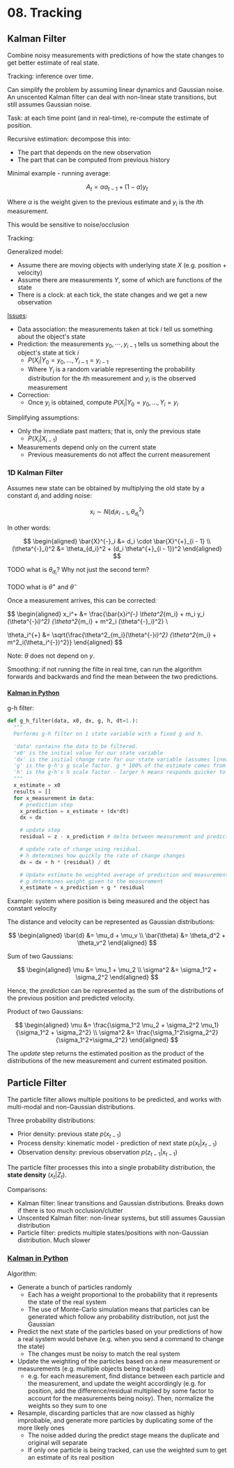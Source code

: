 # 08. Tracking

## Kalman Filter

Combine noisy measurements with predictions of how the state changes to get better estimate of real state.

Tracking: inference over time.

Can simplify the problem by assuming linear dynamics and Gaussian noise. An unscented Kalman filter can deal with non-linear state transitions, but still assumes Gaussian noise.

Task: at each time point (and in real-time), re-compute the estimate of position.

Recursive estimation: decompose this into:

- The part that depends on the new observation
- The part that can be computed from previous history

Minimal example - running average:

$$
A_t = \alpha a_{t - 1} + (1 - \alpha) y_t
$$

Where $\alpha$ is the weight given to the previous estimate and $y_i$ is the $i$th measurement.

This would be sensitive to noise/occlusion

Tracking:

Generalized model:

- Assume there are moving objects with underlying state $X$ (e.g. position + velocity)
- Assume there are measurements $Y$, some of which are functions of the state
- There is a clock: at each tick, the state changes and we get a new observation

[Issues](http://engr.case.edu/merat_francis/eecs490f06/References/Forsyth/Forsyth_Ch17_Tracking.pdf):

- Data association: the measurements taken at tick $i$ tell us something about the object's state
- Prediction: the measurements $y_0, \cdots, y_{i - 1}$ tells us something about the object's state at tick $i$
  - $P(X_i | Y_0 = y_0, \dots, Y_{i - 1} = y_{i - 1}$
  - Where $Y_i$ is a random variable representing the probability distribution for the $i$th measurement and $y_i$ is the observed measurement
- Correction:
  - Once $y_i$ is obtained, compute $P(X_i | Y_0 = y_0, \dots, Y_i = y_i$

Simplifying assumptions:

- Only the immediate past matters; that is, only the previous state
  - $P(X_i | X_{i - 1})$
- Measurements depend only on the current state
  - Previous measurements do not affect the current measurement

### 1D Kalman Filter

Assumes new state can be obtained by multiplying the old state by a constant $d_i$ and adding noise:

$$
x_i \sim N(d_i x_{i - 1}, \theta_{d_i}^2)
$$

In other words:

$$
\begin{aligned}
\bar{X}^{-}_i &= d_i \cdot \bar{X}^{+}_{i - 1} \\
(\theta^{-}_i)^2 &= \theta_{d_i}^2 + (d_i \theta^{+}_{i - 1})^2
\end{aligned}
$$

TODO what is $\theta_{d_i}$? Why not just the second term?

TODO what is $\theta^{+}$ and $\theta^{-}$

Once a measurement arrives, this can be corrected:

$$
\begin{aligned}
x_i^+ &= \frac{\bar{x}_i^{-} \theta^2_{m_i} + m_i y_i (\theta^{-}_i)^2}
             {\theta^2_{m_i} + m^2_i (\theta^{-}_i)^2} \\

\theta_i^{+} &= \sqrt{\frac{\theta^2_{m_i}(\theta^{-}_i)^2}
                          {\theta^2_{m_i} + m^2_i(\theta_i^{-})^2}}
\end{aligned}
$$

Note: $\theta$ does not depend on $y$.

Smoothing: if not running the filte in real time, can run the algorithm forwards and backwards and find the mean between the two predictions.

#### [Kalman in Python](https://github.com/rlabbe/Kalman-and-Bayesian-Filters-in-Python)

g-h filter:

```python
def g_h_filter(data, x0, dx, g, h, dt=1.):
  """
  Performs g-h filter on 1 state variable with a fixed g and h.

  'data' contains the data to be filtered.
  'x0' is the initial value for our state variable
  'dx' is the initial change rate for our state variable (assumes linear rate of change)
  'g' is the g-h's g scale factor. g * 100% of the estimate comes from the measurement. Should be high for less noisy measurements
  'h' is the g-h's h scale factor - larger h means responds quicker to change, but more vulnerable to noise/outliers
  """
  x_estimate = x0
  results = []
  for x_measurement in data:
    # prediction step
    x_prediction = x_estimate + (dx*dt)
    dx = dx

    # update step
    residual = z - x_prediction # delta between measurement and prediction

    # update rate of change using residual.
    # h determines how quickly the rate of change changes
    dx = dx + h * (residual) / dt

    # Update estimate be weighted average of prediction and measurement
    # g determines weight given to the measurement
    x_estimate = x_prediction + g * residual
```

Example: system where position is being measured and the object has constant velocity

The distance and velocity can be represented as Gaussian distributions:

$$
\begin{aligned}
\bar{d} &= \mu_d + \mu_v \\
\bar{\theta} &= \theta_d^2 + \theta_v^2
\end{aligned}
$$

Sum of two Gaussians:

$$
\begin{aligned}
\mu &= \mu_1 + \mu_2 \\
\sigma^2 &= \sigma_1^2 + \sigma_2^2
\end{aligned}
$$

Hence, the *prediction* can be represented as the sum of the distributions of the previous position and predicted velocity.

Product of two Gaussians:

$$
\begin{aligned}
\mu &= \frac{\sigma_1^2 \mu_2 + \sigma_2^2 \mu_1}{\sigma_1^2 + \sigma_2^2} \\
\sigma^2 &= \frac{\sigma_1^2\sigma_2^2}{\sigma_1^2+\sigma_2^2}
\end{aligned}
$$

The *update* step returns the estimated position as the product of the distributions of the new measurement and current estimated position.

## Particle Filter

The particle filter allows multiple positions to be predicted, and works with multi-modal and non-Gaussian distributions.

Three probability distributions:

- Prior density: previous state $p(x_{t - 1})$
- Process density: kinematic model - prediction of next state $p(x_t | x_{t - 1})$
- Observation density: previous observation $p(z_{t - 1} | x_{t - 1})$

The particle filter processes this into a single probability distribution, the **state density** $(x_t | Z_t)$.

Comparisons:

- Kalman filter: linear transitions and Gaussian distributions. Breaks down if there is too much occlusion/clutter
- Unscented Kalman filter: non-linear systems, but still assumes Gaussian distribution
- Particle filter: predicts multiple states/positions with non-Gaussian distribution. Much slower


### [Kalman in Python](https://github.com/rlabbe/Kalman-and-Bayesian-Filters-in-Python)

Algorithm:

- Generate a bunch of particles randomly
  - Each has a weight proportional to the probability that it represents the state of the real system
  - The use of Monte-Carlo simulation means that particles can be generated which follow any probability distribution, not just the Gaussian
- Predict the next state of the particles based on your predictions of how a real system would behave (e.g. when you send a command to change the state)
  - The changes must be noisy to match the real system
- Update the weighting of the particles based on a new measurement or measurements (e.g. multiple objects being tracked)
  - e.g. for each measurement, find distance between each particle and the measurement, and update the weight accordingly (e.g. for position, add the difference/residual multiplied by some factor to account for the measurements being noisy). Then, normalize the weights so they sum to one
- Resample, discarding particles that are now classed as highly improbable, and generate more particles by duplicating some of the more likely ones
  - The noise added during the predict stage means the duplicate and original will separate
  - If only one particle is being tracked, can use the weighted sum to get an estimate of its real position

